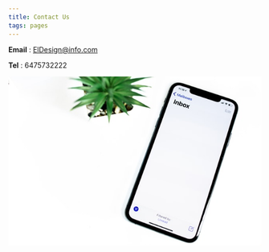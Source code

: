 ```yaml
---
title: Contact Us
tags: pages
---
```


**Email** : ElDesign@info.com


**Tel** : 6475732222

 ![b3](/assets/images/b3.jpg)
